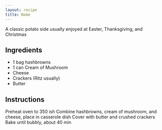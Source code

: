 ```yaml
---
layout: recipe
title: Name
---
```


A classic potato side usually enjoyed at Easter, Thanksgiving, and Christmas

## Ingredients
* 1 bag hashbrowns
* 1 can Cream of Mushroom
* Cheese
* Crackers (Ritz usually)
* Butter

## Instructions
Preheat oven to 350 ish
Combine hashbrowns, cream of mushroom, and cheese, place in casserole dish
Cover with butter and crushed crackers
Bake until bubbly, about 40 min
